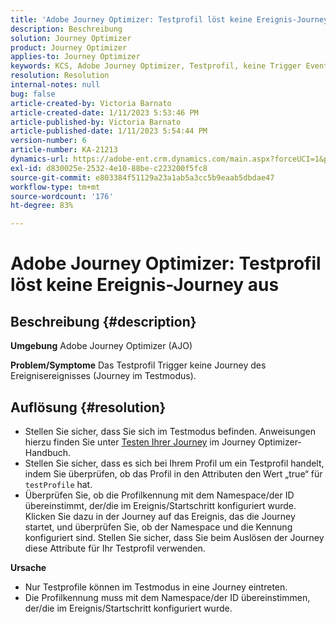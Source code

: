 ```yaml
---
title: 'Adobe Journey Optimizer: Testprofil löst keine Ereignis-Journey aus'
description: Beschreibung
solution: Journey Optimizer
product: Journey Optimizer
applies-to: Journey Optimizer
keywords: KCS, Adobe Journey Optimizer, Testprofil, keine Trigger Event Journey, AJO
resolution: Resolution
internal-notes: null
bug: false
article-created-by: Victoria Barnato
article-created-date: 1/11/2023 5:53:46 PM
article-published-by: Victoria Barnato
article-published-date: 1/11/2023 5:54:44 PM
version-number: 6
article-number: KA-21213
dynamics-url: https://adobe-ent.crm.dynamics.com/main.aspx?forceUCI=1&pagetype=entityrecord&etn=knowledgearticle&id=b09b7ee4-d891-ed11-aad1-6045bd006d92
exl-id: d830025e-2532-4e10-88be-c223200f5fc8
source-git-commit: e803384f51129a23a1ab5a3cc5b9eaab5dbdae47
workflow-type: tm+mt
source-wordcount: '176'
ht-degree: 83%

---
```


# Adobe Journey Optimizer: Testprofil löst keine Ereignis-Journey aus

## Beschreibung {#description}

<b>Umgebung</b>
Adobe Journey Optimizer (AJO)


<b>Problem/Symptome</b>
Das Testprofil Trigger keine Journey des Ereignisereignisses (Journey im Testmodus).


## Auflösung {#resolution}


- Stellen Sie sicher, dass Sie sich im Testmodus befinden. Anweisungen hierzu finden Sie unter [Testen Ihrer Journey](https://experienceleague.adobe.com/docs/journey-optimizer/using/orchestrate-journeys/create-journey/testing-the-journey.html?lang=de) im Journey Optimizer-Handbuch.
- Stellen Sie sicher, dass es sich bei Ihrem Profil um ein Testprofil handelt, indem Sie überprüfen, ob das Profil in den Attributen den Wert „true“ für `testProfile` hat.
- Überprüfen Sie, ob die Profilkennung mit dem Namespace/der ID übereinstimmt, der/die im Ereignis/Startschritt konfiguriert wurde. Klicken Sie dazu in der Journey auf das Ereignis, das die Journey startet, und überprüfen Sie, ob der Namespace und die Kennung konfiguriert sind. Stellen Sie sicher, dass Sie beim Auslösen der Journey diese Attribute für Ihr Testprofil verwenden.

<b>Ursache</b>
- Nur Testprofile können im Testmodus in eine Journey eintreten.
- Die Profilkennung muss mit dem Namespace/der ID übereinstimmen, der/die im Ereignis/Startschritt konfiguriert wurde.
